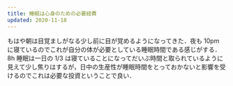 ```yaml
---
title: 睡眠は心身のための必要経費
updated: 2020-11-18
---
```


もはや朝は目覚ましがなる少し前に目が覚めるようになってきた．夜も 10pm に寝ているのでこれが自分の体が必要としている睡眠時間である感じがする．8h 睡眠は一日の 1/3 は寝ていることになってだいぶ時間と取られているように見えて少し焦りはするが，日中の生産性が睡眠時間をとっておかないと影響を受けるのでこれは必要な投資ということで良い．
